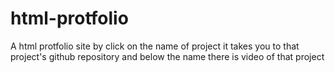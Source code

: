 # html-protfolio
A html protfolio site by click on the name of project it takes you to that project's github repository and below the name there is video of that project

